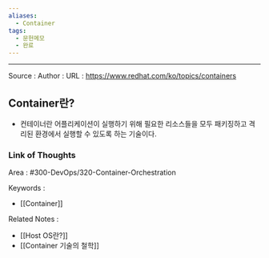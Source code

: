 ```yaml
---
aliases:
  - Container
tags:
  - 문헌메모
  - 완료
---
```



---


Source :
Author : 
URL : https://www.redhat.com/ko/topics/containers

## Container란?
- 컨테이너란 어플리케이션이 실행하기 위해 필요한 리소스들을 모두 패키징하고 격리된 환경에서 실행할 수 있도록 하는 기술이다.



### Link of Thoughts
Area : #300-DevOps/320-Container-Orchestration 

Keywords :
- [[Container]]

Related Notes : 
- [[Host OS란?]]
- [[Container 기술의 철학]]